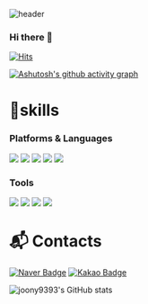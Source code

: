 ![header](https://capsule-render.vercel.app/api?type=slice&color=random&height=300&section=header&text=YoungjunJung&animation=fadeIn&fontSize=90)


### Hi there 👋

[![Hits](https://hits.seeyoufarm.com/api/count/incr/badge.svg?url=https%3A%2F%2Fgithub.com%2Fjoony9393&count_bg=%23929292&title_bg=%230A2CE3&icon=&icon_color=%23E7E7E7&title=hits&edge_flat=false)](https://hits.seeyoufarm.com)

[![Ashutosh's github activity graph](https://activity-graph.herokuapp.com/graph?username=ashutosh00710&custom_title=This%20is%20a%20title&hide_border=true)](https://github.com/ashutosh00710/github-readme-activity-graph)

# 💪skills
### Platforms & Languages
<img
  src="https://img.shields.io/badge/HTML5-E34F26?style=flat-square&logo=HTML5&logoColor=white"
/>
<img
  src="https://img.shields.io/badge/CSS3-1572B6?style=flat-square&logo=CSS3&logoColor=white"
/>
<img
  src="https://img.shields.io/badge/Sass-CC6699?style=flat-square&logo=Sass&logoColor=white"
/>
<img
  src="https://img.shields.io/badge/JavaScript-F7DF1E?style=flat-square&logo=JavaScript&logoColor=white"
/>
<img
  src="https://img.shields.io/badge/jQuery-0769AD?style=flat-square&logo=jQuery&logoColor=white"
/>

### Tools
<img
  src="https://img.shields.io/badge/Slack-4A154B?style=flat-square&logo=Slack&logoColor=white"
/>
<img
  src="https://img.shields.io/badge/Git-F05032?style=flat-square&logo=Git&logoColor=white"
/>
<img
  src="https://img.shields.io/badge/GitHub-181717?style=flat-square&logo=GitHub&logoColor=white"
/>
<img
  src="https://img.shields.io/badge/Visual%20Studio%20Code-007ACC?style=flat-square&logo=Visual%20Studio%20Code&logoColor=white"
/>

# :mailbox_with_mail: Contacts
[![Naver Badge](https://img.shields.io/badge/Naver-03C75A?style=flat-square&logo=Naver&logoColor=white&link=mailto:wjddudwns567@naver.com)](mailto:wjddudwns567@naver.com)
[![Kakao Badge](https://img.shields.io/badge/Kakao-FFCD00?style=flat-square&logo=Kakao&logoColor=white&link=mailto:wjddudwns567@kakao.com)](mailto:wjddudwns567@kakao.com)


![joony9393's GitHub stats](https://github-readme-stats.vercel.app/api?username=joony9393&show_icons=true&theme=tokyonight)


<!--
**joony9393/joony9393** is a ✨ _special_ ✨ repository because its `README.md` (this file) appears on your GitHub profile.

Here are some ideas to get you started:

- 🔭 I’m currently working on ...
- 🌱 I’m currently learning ...
- 👯 I’m looking to collaborate on ...
- 🤔 I’m looking for help with ...
- 💬 Ask me about ...
- 📫 How to reach me: ...
- 😄 Pronouns: ...
- ⚡ Fun fact: ...
-->
